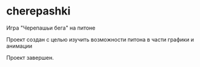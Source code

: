 # cherepashki
Игра "Черепашьи бега" на питоне

Проект создан с целью изучить возможности питона в части графики и анимации

Проект завершен.

